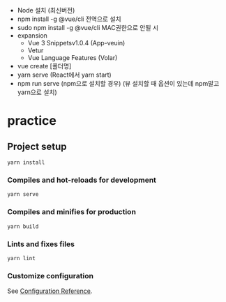 - Node 설치 (최신버전)
- npm install -g @vue/cli 전역으로 설치
- sudo npm install -g @vue/cli MAC권한으로 안될 시
- expansion
    - Vue 3 Snippetsv1.0.4 (App-veuin)
    - Vetur
    - Vue Language Features (Volar)
- vue create [폴더명]
- yarn serve (React에서 yarn start) 
- npm run serve (npm으로 설치할 경우)
 (뷰 설치할 때 옵션이 있는데 npm말고 yarn으로 설치)



# practice

## Project setup
```
yarn install
```

### Compiles and hot-reloads for development
```
yarn serve
```

### Compiles and minifies for production
```
yarn build
```

### Lints and fixes files
```
yarn lint
```

### Customize configuration
See [Configuration Reference](https://cli.vuejs.org/config/).
